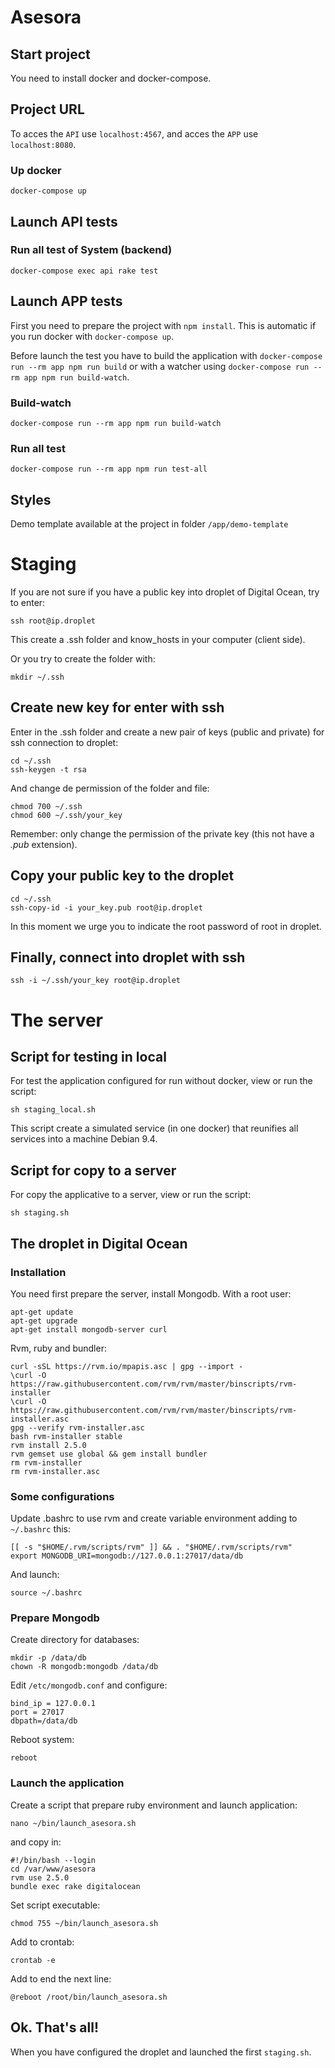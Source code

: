 # Asesora

## Start project

You need to install docker and docker-compose.


## Project URL

To acces the `API` use `localhost:4567`, and acces the `APP` use `localhost:8080`.


### Up docker

`docker-compose up`


## Launch API tests

### Run all test of System (backend)

`docker-compose exec api rake test`


## Launch APP tests

First you need to prepare the project with `npm install`. This is automatic if you run docker with `docker-compose up`.

Before launch the test you have to build the application with `docker-compose run --rm app npm run build` or with a watcher using `docker-compose run --rm app npm run build-watch`.


### Build-watch

`docker-compose run --rm app npm run build-watch`


### Run all test

`docker-compose run --rm app npm run test-all`


## Styles

Demo template available at the project in folder `/app/demo-template`


# Staging

If you are not sure if you have a public key into droplet of Digital Ocean, try to enter:

~~~
ssh root@ip.droplet
~~~

This create a .ssh folder and know_hosts in your computer (client side).

Or you try to create the folder with:

~~~
mkdir ~/.ssh
~~~


## Create new key for enter with ssh

Enter in the .ssh folder and create a new pair of keys (public and private) for ssh connection to droplet:

~~~
cd ~/.ssh
ssh-keygen -t rsa
~~~

And change de permission of the folder and file:

~~~
chmod 700 ~/.ssh
chmod 600 ~/.ssh/your_key
~~~

Remember: only change the permission of the private key (this not have a _.pub_ extension).


## Copy your public key to the droplet

~~~
cd ~/.ssh
ssh-copy-id -i your_key.pub root@ip.droplet
~~~

In this moment we urge you to indicate the root password of root in droplet.


## Finally, connect into droplet with ssh

~~~
ssh -i ~/.ssh/your_key root@ip.droplet
~~~


# The server

## Script for testing in local

For test the application configured for run without docker, view or run the script:

~~~
sh staging_local.sh
~~~

This script create a simulated service (in one docker) that reunifies all services into a machine Debian 9.4.


## Script for copy to a server

For copy the applicative to a server, view or run the script:

~~~
sh staging.sh
~~~


## The droplet in Digital Ocean

### Installation

You need first prepare the server, install Mongodb. With a root user:

~~~
apt-get update
apt-get upgrade
apt-get install mongodb-server curl
~~~

Rvm, ruby and bundler:

~~~
curl -sSL https://rvm.io/mpapis.asc | gpg --import -
\curl -O https://raw.githubusercontent.com/rvm/rvm/master/binscripts/rvm-installer
\curl -O https://raw.githubusercontent.com/rvm/rvm/master/binscripts/rvm-installer.asc
gpg --verify rvm-installer.asc
bash rvm-installer stable
rvm install 2.5.0
rvm gemset use global && gem install bundler
rm rvm-installer
rm rvm-installer.asc
~~~

### Some configurations

Update .bashrc to use rvm and create variable environment adding to ```~/.bashrc``` this:

~~~
[[ -s "$HOME/.rvm/scripts/rvm" ]] && . "$HOME/.rvm/scripts/rvm"
export MONGODB_URI=mongodb://127.0.0.1:27017/data/db
~~~

And launch:

~~~
source ~/.bashrc
~~~

### Prepare Mongodb

Create directory for databases:

~~~
mkdir -p /data/db
chown -R mongodb:mongodb /data/db
~~~

Edit ```/etc/mongodb.conf``` and configure:

~~~
bind_ip = 127.0.0.1
port = 27017
dbpath=/data/db
~~~

Reboot system:

~~~
reboot
~~~


### Launch the application

Create a script that prepare ruby environment and launch application:

~~~
nano ~/bin/launch_asesora.sh
~~~

and copy in:

~~~
#!/bin/bash --login
cd /var/www/asesora
rvm use 2.5.0
bundle exec rake digitalocean
~~~

Set script executable:

~~~
chmod 755 ~/bin/launch_asesora.sh
~~~

Add to crontab:

~~~
crontab -e
~~~

Add to end the next line:

~~~
@reboot /root/bin/launch_asesora.sh
~~~


## Ok. That's all!

When you have configured the droplet and launched the first ```staging.sh```.
